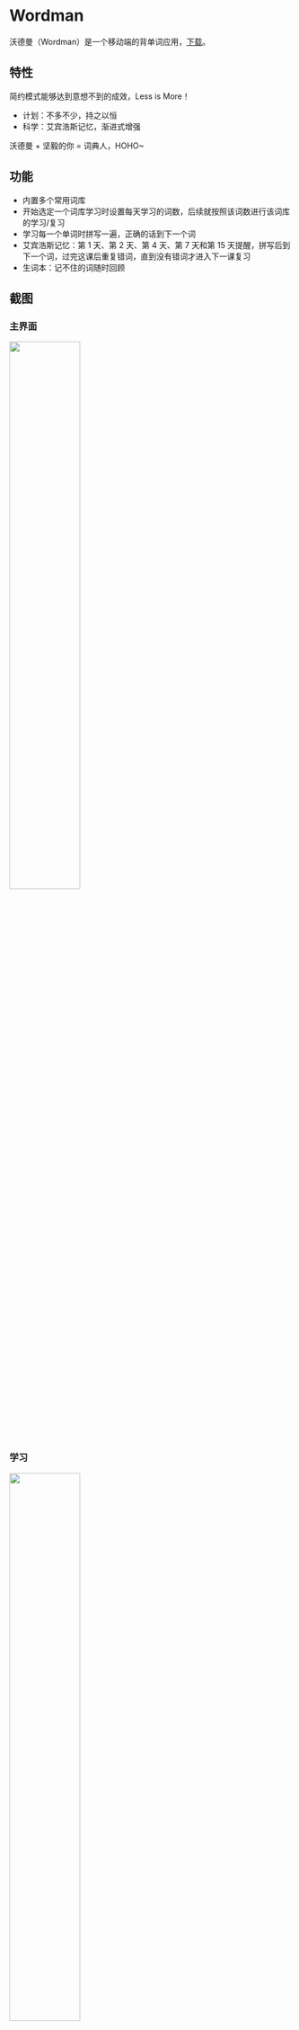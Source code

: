 Wordman
=============

沃德曼（Wordman）是一个移动端的背单词应用，[下载](http://pan.baidu.com/s/1sjtw5Rn)。

## 特性 ##

简约模式能够达到意想不到的成效，Less is More！

* 计划：不多不少，持之以恒
* 科学：艾宾浩斯记忆，渐进式增强

沃德曼 + 坚毅的你 = 词典人，HOHO~

## 功能 ##

* 内置多个常用词库
* 开始选定一个词库学习时设置每天学习的词数，后续就按照该词数进行该词库的学习/复习
* 学习每一个单词时拼写一遍，正确的话到下一个词
* 艾宾浩斯记忆：第 1 天、第 2 天、第 4 天、第 7 天和第 15 天提醒，拼写后到下一个词，过完这课后重复错词，直到没有错词才进入下一课复习
* 生词本：记不住的词随时回顾

## 截图 ##

### 主界面 ###
<img src="https://cloud.githubusercontent.com/assets/873584/7827675/af7a666e-045c-11e5-85f1-9153749f941c.png" width="50%" />

### 学习 ###

<img src="https://cloud.githubusercontent.com/assets/873584/7827700/f8b054e2-045c-11e5-81cd-ec670c9b0b36.png" width="50%" />


### 复习 ###

<img src="https://cloud.githubusercontent.com/assets/873584/7827686/cb4d5324-045c-11e5-87b8-e7404b8728cc.png" width="50%" />

### 生词本 ###

<img src="https://cloud.githubusercontent.com/assets/873584/7827705/20ae285c-045d-11e5-9d03-0f8c9e0943b0.png" width="50%" />

## 实现 ##

### 架构 ###

#### 概述 ###

![Architecture](https://cloud.githubusercontent.com/assets/873584/7827317/66527f20-0458-11e5-8808-3f4368300386.png)

* 1.0.0：实现客户端应用 Wordman 以及服务端词库工具 Word，Wordman 自带词库包
* 2.0.0：实现服务端服务程序 Words，更新 Wordman 实现和 Words 的交互，可在线下载词库

##### 客户端 ####

客户端使用 Cordova 进行开发，通过 AngularJS 实现 SPA（[Single-page Application](http://en.wikipedia.org/wiki/Single-page_application)）。

核心框架/库：
* PhoneGap/Cordova 3.4.0
* jQuery 1.10.2
* Async.js 0.8.0
* AngularJS 1.2.16

#### 服务端 ####

* Express
* Jade
* MongoDB

### 数据 ###

#### 单词表 ####

word_${classId}

![image](https://cloud.githubusercontent.com/assets/873584/7827322/74ef66d8-0458-11e5-9566-4d361a2f8317.png)

* phon：音标
* pron：语音路径
* para：释义
* build：构词法
* example：JSON 格式例句

应用端的单词表是通过下载词库包导入的，一个词库对应一张单词表，表名：词库 word_12，例如 word_12。

#### 词库表 ####

class

![image](https://cloud.githubusercontent.com/assets/873584/7827326/80a6127e-0458-11e5-9c37-0b3a7902090a.png)

* size：单词总数
* state：0: 未下载；1：已下载未安装；2：已安装
* times：第几次学习该词库
* selected：当前是否选定，0：未选定；1：选定
* learned：完成学习（尚未完成所有复习轮）的单词数
* finished：完成所有复习轮的单词数


#### 学习计划表 ####

learn_plan

![image](https://cloud.githubusercontent.com/assets/873584/7827330/926d8b7c-0458-11e5-9f96-e8231c5857da.png)

在用户添加一个词库后会生成对这个词库的学习计划，默认每天 20 个词。
* wordIds：今天需要学习的单词 id
* date：计划学习开始日期
* done：实际学习结束日期

#### 复习计划表 ####

review_plan

![image](https://cloud.githubusercontent.com/assets/873584/7827337/9fe83e6e-0458-11e5-8420-84d95a193201.png)

在用户添加一个词库后会生成对这个词库的学习计划，默认每天 20 个词。
* roundId：因为同一课需要复习 5 次（艾宾浩斯），这 5 次的复习计划属于同一轮，轮 id 一样
* wordIds：今天需要复习的单词 id
* date：计划复习开始日期
* done：实际复习结束日期


#### 词库包 ####

一个词库包是一个 SQL zip 文件，下载到应用端后导入到应用端本地库。目前已有的词库包：

![image](https://cloud.githubusercontent.com/assets/873584/7827338/aa85c8f0-0458-11e5-8cb4-7c335955754b.png)

### 初始化 ###

用户安装 Wordman 后首次启动时进行初始化：

1. 生成 UUID，用于标识该 Wordman 应用（2.0.0 后用于上报 Words）
2. 将词库 SQL.zip 逐个导入 Web SQL 数据库

### 计划生成 ###

1. 当用户选定了一个要学习的词库后，使用默认的 20 个单词为一课/天生成学习计划（对于同一词库，一天只能学习一课，默认是 20 个单词）
选定：第一次选择词库时询问用户是否开始学习该词库，用户确定的话认为选定了该词库。
2. 用户每天学习一个词库时使用一开始选定词库时设置的词数进行一课的学习，后续复习也是用这个词数
3. 如果学习/复习进度有延误，比如计划是昨天应该学习/复习这课的，但实际上是今天才学习/复习，那么今天至少要学习两课（昨天延误的和今天的）
4. 第一次学习某课结束后将用当天时间生成该课的复习计划（+1、2、4、7、15 天）

第 3、4 两点表达的是一个策略：当天的时间如果大于等于计划的就开展学习或复习。这样设计主要是要“逼迫”用户把学习/复习任务按照制定的计划进行。

## 开发 ##

1. 安装 Cordova：`npm -g install cordova@3.4.0-0.1.0`
2. 安装目标平台（例如 Android），在 wordman 目录下执行：`cordova platform add android --verbose`
3. 安装 SQLite 插件，在 wordman 目录下执行：`cordova plugin add https://github.com/brodysoft/Cordova-SQLitePlugin`

构建时不要使用 NetBeans IDE 的构建，而要使用 `cordova build`

### 注意 ###

* JSZip/JSZipUtils 不支持中文，所以词库 zip 包名使用数字，里面的 SQL 脚本统一命名为 class.sql
* ~~Wordman 1.0.0 使用 Web SQL 作为数据库，存在兼容性以及数据量问题，后续需要考虑使用 SQLite 插件~~ 1.1.3 版本已经使用 SQLite 插件实现



----

![logo](https://github.com/b3log/b3log-wordman/blob/master/wordman/ps/drawable/icon.png)
